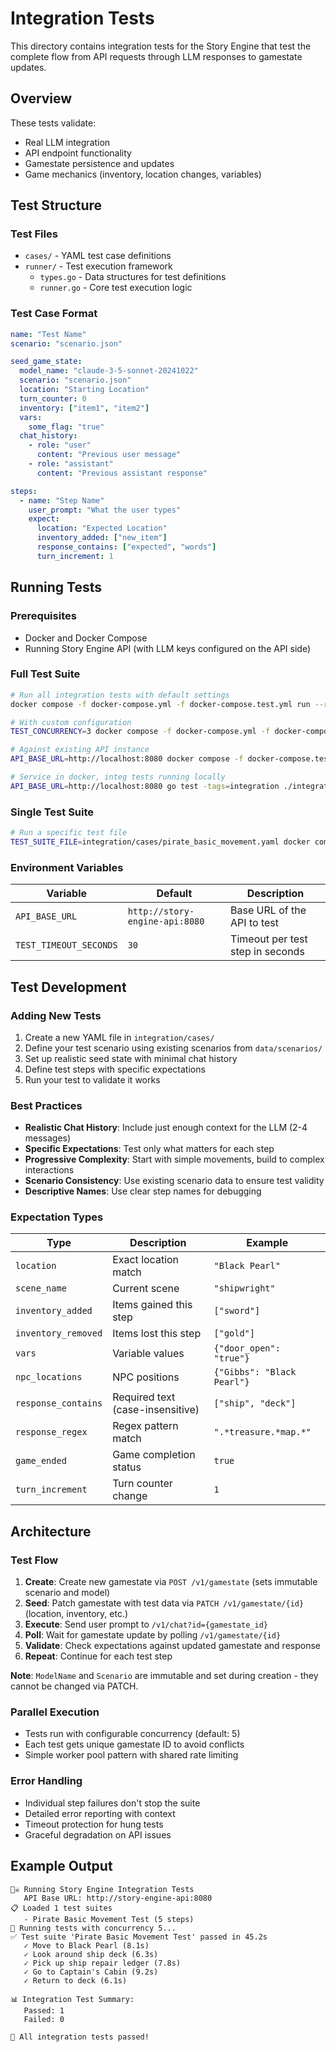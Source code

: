# Integration Tests

This directory contains integration tests for the Story Engine that test the complete flow from API requests through LLM responses to gamestate updates.

## Overview

These tests validate:
- Real LLM integration 
- API endpoint functionality 
- Gamestate persistence and updates
- Game mechanics (inventory, location changes, variables)

## Test Structure

### Test Files
- `cases/` - YAML test case definitions
- `runner/` - Test execution framework
  - `types.go` - Data structures for test definitions
  - `runner.go` - Core test execution logic

### Test Case Format

```yaml
name: "Test Name"
scenario: "scenario.json" 

seed_game_state:
  model_name: "claude-3-5-sonnet-20241022"
  scenario: "scenario.json"
  location: "Starting Location"
  turn_counter: 0
  inventory: ["item1", "item2"]
  vars:
    some_flag: "true"
  chat_history:
    - role: "user"
      content: "Previous user message"
    - role: "assistant" 
      content: "Previous assistant response"

steps:
  - name: "Step Name"
    user_prompt: "What the user types"
    expect:
      location: "Expected Location"
      inventory_added: ["new_item"]
      response_contains: ["expected", "words"]
      turn_increment: 1
```

## Running Tests

### Prerequisites
- Docker and Docker Compose
- Running Story Engine API (with LLM keys configured on the API side)

### Full Test Suite
```bash
# Run all integration tests with default settings
docker compose -f docker-compose.yml -f docker-compose.test.yml run --rm integration-tests

# With custom configuration
TEST_CONCURRENCY=3 docker compose -f docker-compose.yml -f docker-compose.test.yml run --rm integration-tests

# Against existing API instance
API_BASE_URL=http://localhost:8080 docker compose -f docker-compose.test.yml run --rm integration-tests

# Service in docker, integ tests running locally
API_BASE_URL=http://localhost:8080 go test -tags=integration ./integration/... -v
```

### Single Test Suite
```bash
# Run a specific test file
TEST_SUITE_FILE=integration/cases/pirate_basic_movement.yaml docker compose -f docker-compose.yml -f docker-compose.test.yml run --rm integration-tests go test -tags=integration ./integration/... -run TestSingleSuite -v
```

### Environment Variables

| Variable | Default | Description |
|----------|---------|-------------|
| `API_BASE_URL` | `http://story-engine-api:8080` | Base URL of the API to test |
| `TEST_TIMEOUT_SECONDS` | `30` | Timeout per test step in seconds |

## Test Development

### Adding New Tests

1. Create a new YAML file in `integration/cases/`
2. Define your test scenario using existing scenarios from `data/scenarios/`
3. Set up realistic seed state with minimal chat history
4. Define test steps with specific expectations
5. Run your test to validate it works

### Best Practices

- **Realistic Chat History**: Include just enough context for the LLM (2-4 messages)
- **Specific Expectations**: Test only what matters for each step
- **Progressive Complexity**: Start with simple movements, build to complex interactions
- **Scenario Consistency**: Use existing scenario data to ensure test validity
- **Descriptive Names**: Use clear step names for debugging

### Expectation Types

| Type | Description | Example |
|------|-------------|---------|
| `location` | Exact location match | `"Black Pearl"` |
| `scene_name` | Current scene | `"shipwright"` |
| `inventory_added` | Items gained this step | `["sword"]` |
| `inventory_removed` | Items lost this step | `["gold"]` |
| `vars` | Variable values | `{"door_open": "true"}` |
| `npc_locations` | NPC positions | `{"Gibbs": "Black Pearl"}` |
| `response_contains` | Required text (case-insensitive) | `["ship", "deck"]` |
| `response_regex` | Regex pattern match | `".*treasure.*map.*"` |
| `game_ended` | Game completion status | `true` |
| `turn_increment` | Turn counter change | `1` |

## Architecture

### Test Flow
1. **Create**: Create new gamestate via `POST /v1/gamestate` (sets immutable scenario and model)
2. **Seed**: Patch gamestate with test data via `PATCH /v1/gamestate/{id}` (location, inventory, etc.)
3. **Execute**: Send user prompt to `/v1/chat?id={gamestate_id}`
4. **Poll**: Wait for gamestate update by polling `/v1/gamestate/{id}`
5. **Validate**: Check expectations against updated gamestate and response
6. **Repeat**: Continue for each test step

**Note**: `ModelName` and `Scenario` are immutable and set during creation - they cannot be changed via PATCH.

### Parallel Execution
- Tests run with configurable concurrency (default: 5)
- Each test gets unique gamestate ID to avoid conflicts
- Simple worker pool pattern with shared rate limiting

### Error Handling
- Individual step failures don't stop the suite
- Detailed error reporting with context
- Timeout protection for hung tests
- Graceful degradation on API issues

## Example Output

```
🏴‍☠️ Running Story Engine Integration Tests
   API Base URL: http://story-engine-api:8080
📋 Loaded 1 test suites
   - Pirate Basic Movement Test (5 steps)
🚀 Running tests with concurrency 5...
✅ Test suite 'Pirate Basic Movement Test' passed in 45.2s
   ✓ Move to Black Pearl (8.1s)
   ✓ Look around ship deck (6.3s)
   ✓ Pick up ship repair ledger (7.8s)
   ✓ Go to Captain's Cabin (9.2s)
   ✓ Return to deck (6.1s)

📊 Integration Test Summary:
   Passed: 1
   Failed: 0

🎉 All integration tests passed!
```